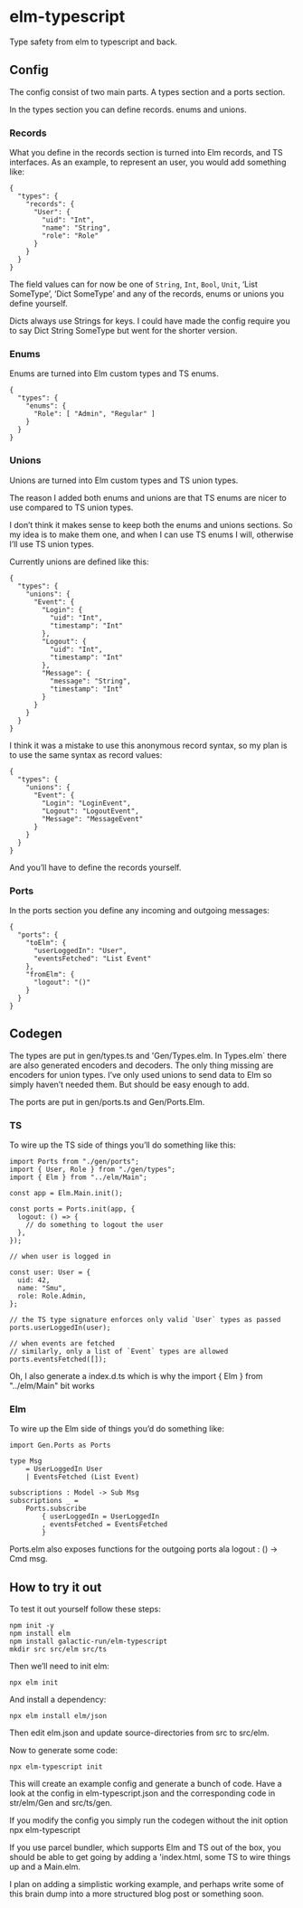 # elm-typescript

Type safety from elm to typescript and back.

## Config

The config consist of two main parts. A types section and a ports section.

In the types section you can define records. enums and unions.

### Records

What you define in the records section is turned into Elm records, and TS interfaces. As an example, to represent an user, you would add something like:

```
{
  "types": {
    "records": {
      "User": {
        "uid": "Int",
        "name": "String",
        "role": "Role"
      }
    }
  }
}
```

The field values can for now be one of `String`, `Int`, `Bool`, `Unit`, ‘List SomeType’, ‘Dict SomeType’ and any of the records, enums or unions you define yourself.

Dicts always use Strings for keys. I could have made the config require you to say Dict String SomeType but went for the shorter version.

### Enums

Enums are turned into Elm custom types and TS enums.

```
{
  "types": {
    "enums": {
      "Role": [ "Admin", "Regular" ]
    }
  }
}
```

### Unions

Unions are turned into Elm custom types and TS union types.

The reason I added both enums and unions are that TS enums are nicer to use compared to TS union types.

I don’t think it makes sense to keep both the enums and unions sections. So my idea is to make them one, and when I can use TS enums I will, otherwise I’ll use TS union types.

Currently unions are defined like this:

```
{
  "types": {
    "unions": {
      "Event": {
        "Login": {
          "uid": "Int",
          "timestamp": "Int"
        },
        "Logout": {
          "uid": "Int",
          "timestamp": "Int"
        },
        "Message": {
          "message": "String",
          "timestamp": "Int"
        }
      }
    }
  }
}
```

I think it was a mistake to use this anonymous record syntax, so my plan is to use the same syntax as record values:

```
{
  "types": {
    "unions": {
      "Event": {
        "Login": "LoginEvent",
        "Logout": "LogoutEvent",
        "Message": "MessageEvent"
      }
    }
  }
}
```

And you’ll have to define the records yourself.

### Ports

In the ports section you define any incoming and outgoing messages:

```
{
  "ports": {
    "toElm": {
      "userLoggedIn": "User",
      "eventsFetched": "List Event"
    },
    "fromElm": {
      "logout": "()"
    }
  }
}
```

## Codegen

The types are put in gen/types.ts and 'Gen/Types.elm. In Types.elm` there are also generated encoders and decoders. The only thing missing are encoders for union types. I’ve only used unions to send data to Elm so simply haven’t needed them. But should be easy enough to add.

The ports are put in gen/ports.ts and Gen/Ports.Elm.

### TS

To wire up the TS side of things you’ll do something like this:

```
import Ports from "./gen/ports";
import { User, Role } from "./gen/types";
import { Elm } from "../elm/Main";

const app = Elm.Main.init();

const ports = Ports.init(app, {
  logout: () => {
    // do something to logout the user
  },
});

// when user is logged in

const user: User = {
  uid: 42,
  name: "Smu",
  role: Role.Admin,
};

// the TS type signature enforces only valid `User` types as passed
ports.userLoggedIn(user);

// when events are fetched
// similarly, only a list of `Event` types are allowed
ports.eventsFetched([]);
```

Oh, I also generate a index.d.ts which is why the import { Elm } from "../elm/Main" bit works

### Elm

To wire up the Elm side of things you’d do something like:

```
import Gen.Ports as Ports

type Msg
    = UserLoggedIn User
    | EventsFetched (List Event)

subscriptions : Model -> Sub Msg
subscriptions _ =
    Ports.subscribe
        { userLoggedIn = UserLoggedIn
        , eventsFetched = EventsFetched
        }
```

Ports.elm also exposes functions for the outgoing ports ala logout : () -> Cmd msg.


## How to try it out

To test it out yourself follow these steps:

```
npm init -y
npm install elm 
npm install galactic-run/elm-typescript
mkdir src src/elm src/ts
```

Then we’ll need to init elm:

```
npx elm init
```

And install a dependency:

```
npx elm install elm/json
```

Then edit elm.json and update source-directories from src to src/elm.

Now to generate some code:

```
npx elm-typescript init
```

This will create an example config and generate a bunch of code. Have a look at the config in elm-typescript.json and the corresponding code in str/elm/Gen and src/ts/gen.

If you modify the config you simply run the codegen without the init option npx elm-typescript

If you use parcel bundler, which supports Elm and TS out of the box, you should be able to get going by adding a 'index.html, some TS to wire things up and a Main.elm.

I plan on adding a simplistic working example, and perhaps write some of this brain dump into a more structured blog post or something soon.

